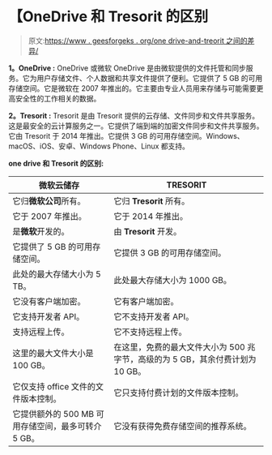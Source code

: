 # 【OneDrive 和 Tresorit 的区别

> 原文:[https://www . geesforgeks . org/one drive-and-treorit 之间的差异/](https://www.geeksforgeeks.org/difference-between-onedrive-and-tresorit/)

**1。OneDrive :**
OneDrive 或微软 OneDrive 是由微软提供的文件托管和同步服务。它为用户存储文件、个人数据和共享文件提供了便利。它提供了 5 GB 的可用存储空间。它是微软在 2007 年推出的。它主要由专业人员用来存储与可能需要更高安全性的工作相关的数据。

**2。Tresorit :**
Tresorit 是由 Tresorit 提供的云存储、文件同步和文件共享服务。这是最安全的云计算服务之一。它提供了端到端的加密文件同步和文件共享服务。它由 Tresorit 于 2014 年推出。它提供 3 GB 的可用存储空间。Windows、macOS、iOS、安卓、Windows Phone、Linux 都支持。

**one drive 和 Tresorit 的区别:**

<center>

| 微软云储存 | TRESORIT |
| --- | --- |
| 它归**微软公司**所有。 | 它归 **Tresorit** 所有。 |
| 它于 2007 年推出。 | 它于 2014 年推出。 |
| 是**微软**开发的。 | 由 **Tresorit** 开发。 |
| 它提供了 5 GB 的可用存储空间。 | 它提供 3 GB 的可用存储空间。 |
| 此处的最大存储大小为 5 TB。 | 此处最大存储大小为 1000 GB。 |
| 它没有客户端加密。 | 它有客户端加密。 |
| 它支持开发者 API。 | 它不支持开发者 API。 |
| 支持远程上传。 | 它不支持远程上传。 |
| 这里的最大文件大小是 100 GB。 | 在这里，免费的最大文件大小为 500 兆字节，高级的为 5 GB，其余付费计划为 10 GB。 |
| 它仅支持 office 文件的文件版本控制。 | 它只支持付费计划的文件版本控制。 |
| 它提供额外的 500 MB 可用存储空间，最多可转介 5 GB。 | 它没有获得免费存储空间的推荐系统。 |

</center>